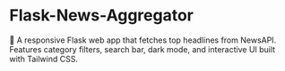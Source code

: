 # Flask-News-Aggregator
📰 A responsive Flask web app that fetches top headlines from NewsAPI. Features category filters, search bar, dark mode, and interactive UI built with Tailwind CSS.
